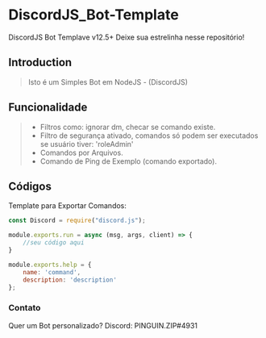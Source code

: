 # DiscordJS_Bot-Template
DiscordJS Bot Templave v12.5+
Deixe sua estrelinha nesse repositório!

## Introduction

> Isto é um Simples Bot em NodeJS - (DiscordJS)

## Funcionalidade
> - Filtros como: ignorar dm, checar se comando existe.
> - Filtro de segurança ativado, comandos só podem ser executados se usuário tiver: 'roleAdmin'
> - Comandos por Arquivos.
> - Comando de Ping de Exemplo (comando exportado).


## Códigos

Template para Exportar Comandos:
```js
const Discord = require("discord.js");

module.exports.run = async (msg, args, client) => {
	//seu código aqui
}

module.exports.help = {
    name: 'command',
	description: 'description'
};
```

### Contato

Quer um Bot personalizado?
Discord: PINGUIN.ZIP#4931
